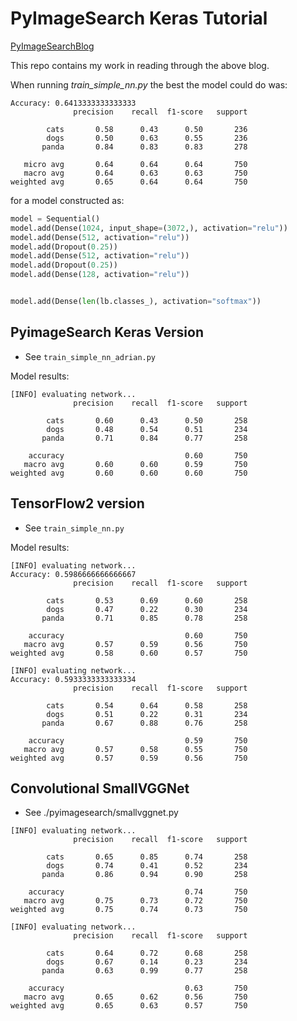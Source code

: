 
# PyImageSearch Keras Tutorial

[PyImageSearchBlog](https://www.pyimagesearch.com/2018/09/10/keras-tutorial-how-to-get-started-with-keras-deep-learning-and-python/)

This repo contains my work in reading through the above blog.


When running *train_simple_nn.py* the best the model could do was:

```text
Accuracy: 0.6413333333333333
              precision    recall  f1-score   support

        cats       0.58      0.43      0.50       236
        dogs       0.50      0.63      0.55       236
       panda       0.84      0.83      0.83       278

   micro avg       0.64      0.64      0.64       750
   macro avg       0.64      0.63      0.63       750
weighted avg       0.65      0.64      0.64       750

```

for a model constructed as:
```python
model = Sequential()
model.add(Dense(1024, input_shape=(3072,), activation="relu"))
model.add(Dense(512, activation="relu"))
model.add(Dropout(0.25))
model.add(Dense(512, activation="relu"))
model.add(Dropout(0.25))
model.add(Dense(128, activation="relu"))


model.add(Dense(len(lb.classes_), activation="softmax"))

```

## PyimageSearch Keras Version

- See `train_simple_nn_adrian.py`

Model results:
```text
[INFO] evaluating network...
              precision    recall  f1-score   support

        cats       0.60      0.43      0.50       258
        dogs       0.48      0.54      0.51       234
       panda       0.71      0.84      0.77       258

    accuracy                           0.60       750
   macro avg       0.60      0.60      0.59       750
weighted avg       0.60      0.60      0.60       750

```

## TensorFlow2 version

- See `train_simple_nn.py`

Model results:
```text
[INFO] evaluating network...
Accuracy: 0.5986666666666667
              precision    recall  f1-score   support

        cats       0.53      0.69      0.60       258
        dogs       0.47      0.22      0.30       234
       panda       0.71      0.85      0.78       258

    accuracy                           0.60       750
   macro avg       0.57      0.59      0.56       750
weighted avg       0.58      0.60      0.57       750
```

```text
[INFO] evaluating network...
Accuracy: 0.5933333333333334
              precision    recall  f1-score   support

        cats       0.54      0.64      0.58       258
        dogs       0.51      0.22      0.31       234
       panda       0.67      0.88      0.76       258

    accuracy                           0.59       750
   macro avg       0.57      0.58      0.55       750
weighted avg       0.57      0.59      0.56       750
```

## Convolutional SmallVGGNet

- See ./pyimagesearch/smallvggnet.py

```text
[INFO] evaluating network...
              precision    recall  f1-score   support

        cats       0.65      0.85      0.74       258
        dogs       0.74      0.41      0.52       234
       panda       0.86      0.94      0.90       258

    accuracy                           0.74       750
   macro avg       0.75      0.73      0.72       750
weighted avg       0.75      0.74      0.73       750
```

```text
[INFO] evaluating network...
              precision    recall  f1-score   support

        cats       0.64      0.72      0.68       258
        dogs       0.67      0.14      0.23       234
       panda       0.63      0.99      0.77       258

    accuracy                           0.63       750
   macro avg       0.65      0.62      0.56       750
weighted avg       0.65      0.63      0.57       750
```